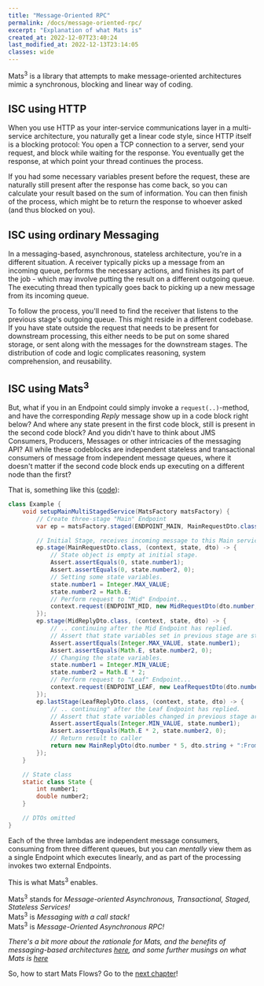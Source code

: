 ```yaml
---
title: "Message-Oriented RPC"
permalink: /docs/message-oriented-rpc/
excerpt: "Explanation of what Mats is"
created_at: 2022-12-07T23:40:24
last_modified_at: 2022-12-13T23:14:05
classes: wide
---
```



Mats<sup>3</sup> is a library that attempts to make message-oriented architectures mimic a synchronous, blocking and
linear way of coding.

## ISC using HTTP

When you use HTTP as your inter-service communications layer in a multi-service architecture, you naturally get a linear
code style, since HTTP itself is a blocking protocol: You open a TCP connection to a server, send your request, and
block while waiting for the response. You eventually get the response, at which point your thread continues the process.

If you had some necessary variables present before the request, these are naturally still present after the response has
come back, so you can calculate your result based on the sum of information. You can then finish of the process, which
might be to return the response to whoever asked (and thus blocked on you).

## ISC using ordinary Messaging

In a messaging-based, asynchronous, stateless architecture, you're in a different situation. A receiver typically picks
up a message from an incoming queue, performs the necessary actions, and finishes its part of the job - which may
involve putting the result on a different outgoing queue. The executing thread then typically goes back to picking up a
new message from its incoming queue.

To follow the process, you'll need to find the receiver that listens to the previous stage's outgoing queue. This might
reside in a different codebase. If you have state outside the request that needs to be present for downstream
processing, this either needs to be put on some shared storage, or sent along with the messages for the downstream
stages. The distribution of code and logic complicates reasoning, system comprehension, and reusability.

## ISC using Mats<sup>3</sup>

But, what if you in an Endpoint could simply invoke a `request(..)`-method, and have the corresponding
_Reply_ message show up in a code block right below? And where any state present in the first code block, still is
present in the second code block? And you didn't have to think about JMS Consumers, Producers, Messages or other
intricacies of the messaging API? All while these codeblocks are independent stateless and transactional consumers of
message from independent message queues, where it doesn't matter if the second code block ends up executing on a
different node than the first?

That is, something like
this (<a href="https://github.com/centiservice/mats3/blob/main/mats-api-test/src/test/java/io/mats3/api_test/basics/Test_MultiLevelMultiStage.java">code</a>):

```java
class Example {
    void setupMainMultiStagedService(MatsFactory matsFactory) {
        // Create three-stage "Main" Endpoint
        var ep = matsFactory.staged(ENDPOINT_MAIN, MainRequestDto.class, State.class);

        // Initial Stage, receives incoming message to this Main service
        ep.stage(MainRequestDto.class, (context, state, dto) -> {
            // State object is empty at initial stage.
            Assert.assertEquals(0, state.number1);
            Assert.assertEquals(0, state.number2, 0);
            // Setting some state variables.
            state.number1 = Integer.MAX_VALUE;
            state.number2 = Math.E;
            // Perform request to "Mid" Endpoint...
            context.request(ENDPOINT_MID, new MidRequestDto(dto.number, dto.string));
        });
        ep.stage(MidReplyDto.class, (context, state, dto) -> {
            // .. continuing after the Mid Endpoint has replied.
            // Assert that state variables set in previous stage are still with us.
            Assert.assertEquals(Integer.MAX_VALUE, state.number1);
            Assert.assertEquals(Math.E, state.number2, 0);
            // Changing the state variables.
            state.number1 = Integer.MIN_VALUE;
            state.number2 = Math.E * 2;
            // Perform request to "Leaf" Endpoint...
            context.request(ENDPOINT_LEAF, new LeafRequestDto(dto.number, dto.string));
        });
        ep.lastStage(LeafReplyDto.class, (context, state, dto) -> {
            // .. continuing" after the Leaf Endpoint has replied.
            // Assert that state variables changed in previous stage are still with us.
            Assert.assertEquals(Integer.MIN_VALUE, state.number1);
            Assert.assertEquals(Math.E * 2, state.number2, 0);
            // Return result to caller
            return new MainReplyDto(dto.number * 5, dto.string + ":FromMainService");
        });
    }

    // State class
    static class State {
        int number1;
        double number2;
    }

    // DTOs omitted
}
```

Each of the three lambdas are independent message consumers, consuming from three different queues, but you can 
_mentally_ view them as a single Endpoint which executes linearly, and as part of the processing invokes two external
Endpoints.

This is what Mats<sup>3</sup> enables.

Mats<sup>3</sup> stands for _Message-oriented Asynchronous, Transactional, Staged, Stateless Services!_  
Mats<sup>3</sup> is _Messaging with a call stack!_  
Mats<sup>3</sup> is _Message-Oriented Asynchronous RPC!_

_There's a bit more about the rationale for Mats, and the benefits of messaging-based architectures
[here](https://github.com/centiservice/mats3/blob/main/docs/RationaleForMats.md), and some further
musings on what Mats is [here](https://github.com/centiservice/mats3/blob/main/docs/WhatIsMats.md)_ 

So, how to start Mats Flows? Go to the [next chapter](/docs/mats-flow-initiation)!